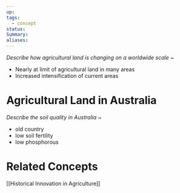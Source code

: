 ```yaml
---
up: 
tags:
  - concept
status: 
Summary:
aliases:
---
```

*Describe how agricultural land is changing on a worldwide scale*
~
- Nearly at limit of agricultural land in many areas
- Increased intensification of current areas
<!--SR:!2025-03-14,4,270-->

# Agricultural Land in Australia

*Describe the soil quality in Australia*
~
- old country
- low soil fertility
- low phosphorous
<!--SR:!2025-03-13,3,250-->

# Related Concepts
[[Historical Innovation in Agriculture]]
